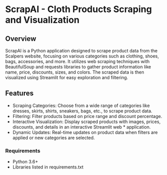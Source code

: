 # ScrapAI - Cloth Products Scraping and Visualization

## Overview

ScrapAI is a Python application designed to scrape product data from the Scalpers website, focusing on various categories such as clothing, shoes, bags, accessories, and more. It utilizes web scraping techniques with BeautifulSoup and requests libraries to gather product information like name, price, discounts, sizes, and colors. The scraped data is then visualized using Streamlit for easy exploration and filtering.

## Features

* Scraping Categories: Choose from a wide range of categories like dresses, skirts, shirts, sneakers, bags, etc., to scrape product data.
* Filtering: Filter products based on price range and discount percentage.
* Interactive Visualization: Display scraped products with images, prices, discounts, and details in an interactive Streamlit web * application.
* Dynamic Updates: Real-time updates on product data when filters are applied or new categories are selected.

### Requirements

* Python 3.6+
* Libraries listed in requirements.txt
